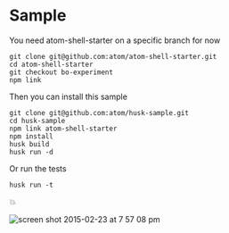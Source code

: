 # Sample

You need atom-shell-starter on a specific branch for now

```
git clone git@github.com:atom/atom-shell-starter.git
cd atom-shell-starter
git checkout bo-experiment
npm link
```

Then you can install this sample

```
git clone git@github.com:atom/husk-sample.git
cd husk-sample
npm link atom-shell-starter
npm install
husk build
husk run -d
```

Or run the tests

```
husk run -t
```

:boom:

![screen shot 2015-02-23 at 7 57 08 pm](https://cloud.githubusercontent.com/assets/69169/6343004/2c6e7fee-bb96-11e4-94ac-13b1400edd18.png)
